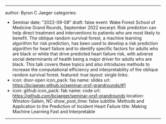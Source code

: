 
---
author: Byron C Jaeger
categories:
- Seminar
date: "2022-09-08"
draft: false
event: Wake Forest School of Medicine Grand Rounds, September 2022
excerpt: Risk prediction can help direct treatment and interventions to patients who are most likely to benefit. The oblique random survival forest, a machine learning algorithm for risk prediction, has been used to develop a risk prediction algorithm for heart failure and to identify specific factors for adults who are black or white that drive predicted heart failure risk, with adverse social determinants of health being a major driver for adults who are black. This talk covers these topics and also introduces methods to increase the computational efficiency and interpretability of the oblique random survival forest.
featured: true
layout: single
links:
- icon: door-open
  icon_pack: fas
  name: slides
  url: https://bcjaeger.github.io/seminar-orsf-grandrounds/#1
- icon: github
  icon_pack: fab
  name: code
  url: https://github.com/bcjaeger/seminar-orsf-grandrounds
location: Winston-Salem, NC
show_post_time: false
subtitle: Methods and Application to the Prediction of Incident Heart Failure
title: Making Machine Learning Fast and Interpretable
---
